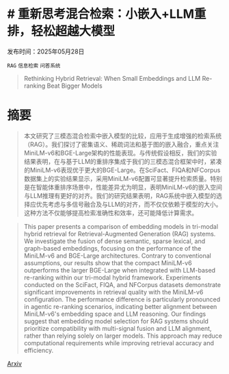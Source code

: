 # # 重新思考混合检索：小嵌入+LLM重排，轻松超越大模型

发布时间：2025年05月28日

`RAG` `信息检索` `问答系统`

> Rethinking Hybrid Retrieval: When Small Embeddings and LLM Re-ranking Beat Bigger Models

# 摘要

> 本文研究了三模态混合检索中嵌入模型的比较，应用于生成增强的检索系统（RAG）。我们探讨了密集语义、稀疏词法和基于图的嵌入融合，重点关注MiniLM-v6和BGE-Large架构的性能表现。与传统假设相反，我们的实验结果表明，在与基于LLM的重排序集成于我们的三模态混合框架中时，紧凑的MiniLM-v6表现优于更大的BGE-Large。在SciFact、FIQA和NFCorpus数据集上的实验结果显示，采用MiniLM-v6配置可显著提升检索质量。特别是在智能体重排序场景中，性能差异尤为明显，表明MiniLM-v6的嵌入空间与LLM推理有更好的对齐。我们的研究结果表明，RAG系统中嵌入模型的选择应优先考虑与多信号融合及与LLM的对齐，而不仅仅依赖于模型的大小。这种方法不仅能够提高检索准确性和效率，还可能降低计算需求。

> This paper presents a comparison of embedding models in tri-modal hybrid retrieval for Retrieval-Augmented Generation (RAG) systems. We investigate the fusion of dense semantic, sparse lexical, and graph-based embeddings, focusing on the performance of the MiniLM-v6 and BGE-Large architectures. Contrary to conventional assumptions, our results show that the compact MiniLM-v6 outperforms the larger BGE-Large when integrated with LLM-based re-ranking within our tri-modal hybrid framework. Experiments conducted on the SciFact, FIQA, and NFCorpus datasets demonstrate significant improvements in retrieval quality with the MiniLM-v6 configuration. The performance difference is particularly pronounced in agentic re-ranking scenarios, indicating better alignment between MiniLM-v6's embedding space and LLM reasoning. Our findings suggest that embedding model selection for RAG systems should prioritize compatibility with multi-signal fusion and LLM alignment, rather than relying solely on larger models. This approach may reduce computational requirements while improving retrieval accuracy and efficiency.

[Arxiv](https://arxiv.org/abs/2506.00049)